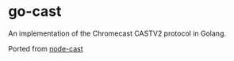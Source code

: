 go-cast
=========

An implementation of the Chromecast CASTV2 protocol in Golang.

Ported from [node-cast](https://github.com/thibauts/node-cast)
